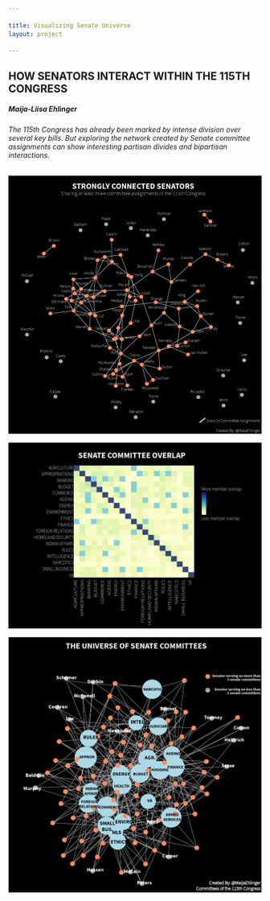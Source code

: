 ```yaml
---

title: Visualizing Senate Universe
layout: project

---
```


## HOW SENATORS INTERACT WITHIN THE 115TH CONGRESS

##### Maija-Liisa Ehlinger

<h6>The 115th Congress has already been marked by intense division over several key bills. But exploring the network created by Senate committee assignments can show interesting partisan divides and bipartisan interactions.</h6>

![](peoplesenateuniverse@2x.png)

![](BLACKBACKGROUNDcommitteeoverlapheatmap@2x.png)

![](updateduniverse@2x.png)



